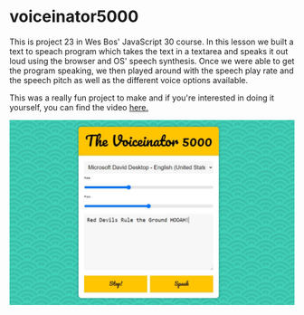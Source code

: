 # voiceinator5000


<p>This is project 23 in Wes Bos' JavaScript 30 course.  In this lesson we built a text to speach program which takes the text in a textarea and speaks it out loud using the browser and OS' speech synthesis.  Once we were able to get the program speaking, we then played around with the speech play rate and the speech pitch as well as the different voice options available. </p>

<p>This was a really fun project to make and if you're interested in doing it yourself, you can find the video <a href="https://www.youtube.com/watch?v=saCpKH_xdgs">here.</a></p>

![](images/project.JPG)
